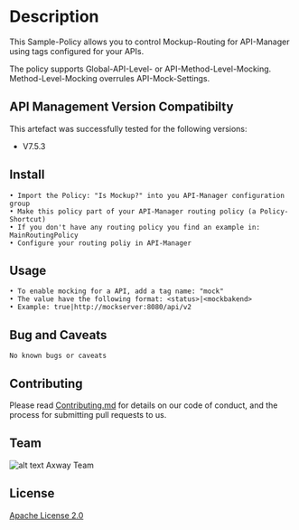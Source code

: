 # Description
This Sample-Policy allows you to control Mockup-Routing for API-Manager using tags configured for your APIs.

The policy supports Global-API-Level- or API-Method-Level-Mocking. Method-Level-Mocking overrules API-Mock-Settings.

## API Management Version Compatibilty
This artefact was successfully tested for the following versions:
- V7.5.3


## Install

```
• Import the Policy: "Is Mockup?" into you API-Manager configuration group
• Make this policy part of your API-Manager routing policy (a Policy-Shortcut)
• If you don't have any routing policy you find an example in: MainRoutingPolicy
• Configure your routing poliy in API-Manager
```

## Usage

```
• To enable mocking for a API, add a tag name: "mock"
• The value have the following format: <status>|<mockbakend>
• Example: true|http://mockserver:8080/api/v2
```

## Bug and Caveats

```
No known bugs or caveats
```

## Contributing

Please read [Contributing.md](https://github.com/Axway-API-Management/Common/blob/master/Contributing.md) for details on our code of conduct, and the process for submitting pull requests to us.


## Team

![alt text][Axwaylogo] Axway Team

[Axwaylogo]: https://github.com/Axway-API-Management/Common/blob/master/img/AxwayLogoSmall.png  "Axway logo"


## License
[Apache License 2.0](/LICENSE)
